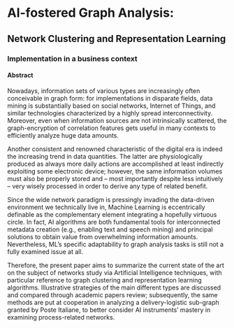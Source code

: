 # AI-fostered Graph Analysis:
## Network Clustering and Representation Learning
### Implementation in a business context

#### Abstract
Nowadays, information sets of various types are increasingly often conceivable in graph form: for implementations in disparate fields, data mining is substantially based on social networks, Internet of Things, and similar technologies characterized by a highly spread interconnectivity. Moreover, even when information sources are not intrinsically scattered, the graph-encryption of correlation features gets useful in many contexts to efficiently analyze huge data amounts.

Another consistent and renowned characteristic of the digital era is indeed the increasing trend in data quantities. The latter are physiologically produced as always more daily actions are accomplished at least indirectly exploiting some electronic device; however, the same information volumes must also be properly stored and – most importantly despite less intuitively – very wisely processed in order to derive any type of related benefit.

Since the wide network paradigm is pressingly invading the data-driven environment we technically live in, Machine Learning is eccentrically definable as the complementary element integrating a hopefully virtuous circle. In fact, AI algorithms are both fundamental tools for interconnected metadata creation (e.g., enabling text and speech mining) and principal solutions to obtain value from overwhelming information amounts. Nevertheless, ML’s specific adaptability to graph analysis tasks is still not a fully examined issue at all.

Therefore, the present paper aims to summarize the current state of the art on the subject of networks study via Artificial Intelligence techniques, with particular reference to graph clustering and representation learning algorithms. Illustrative strategies of the main different types are discussed and compared through academic papers review; subsequently, the same methods are put at cooperation in analyzing a delivery-logistic sub-graph granted by Poste Italiane, to better consider AI instruments’ mastery in examining process-related networks.
